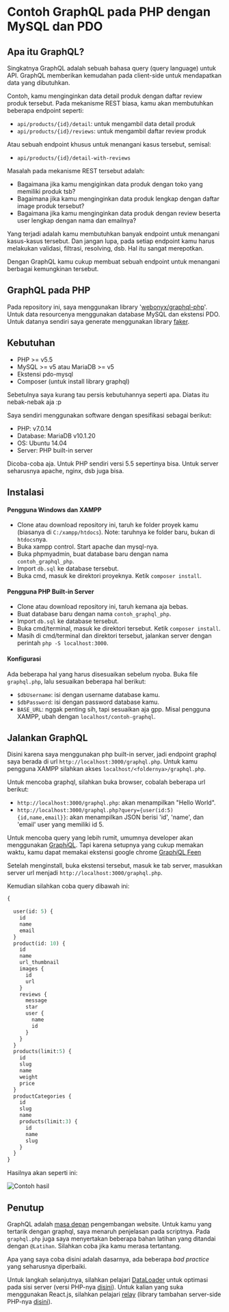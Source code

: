 Contoh GraphQL pada PHP dengan MySQL dan PDO
======================================================================

## Apa itu GraphQL?

Singkatnya GraphQL adalah sebuah bahasa query (query language)
untuk API. GraphQL memberikan kemudahan pada client-side untuk mendapatkan data yang dibutuhkan.

Contoh, kamu menginginkan data detail produk dengan daftar review produk tersebut. Pada mekanisme REST biasa, kamu akan membutuhkan beberapa endpoint seperti:

* `api/products/{id}/detail`: untuk mengambil data detail produk
* `api/products/{id}/reviews`: untuk mengambil daftar review produk

Atau sebuah endpoint khusus untuk menangani kasus tersebut, semisal:

* `api/products/{id}/detail-with-reviews`

Masalah pada mekanisme REST tersebut adalah:

* Bagaimana jika kamu mengiginkan data produk dengan toko yang memiliki produk tsb?
* Bagaimana jika kamu menginginkan data produk lengkap dengan daftar image produk tersebut?
* Bagaimana jika kamu menginginkan data produk dengan review beserta user lengkap dengan nama dan emailnya?

Yang terjadi adalah kamu membutuhkan banyak endpoint untuk menangani kasus-kasus tersebut. Dan jangan lupa, pada setiap endpoint kamu harus melakukan validasi, filtrasi, resolving, dsb. Hal itu sangat merepotkan.

Dengan GraphQL kamu cukup membuat sebuah endpoint untuk menangani berbagai kemungkinan tersebut.

## GraphQL pada PHP

Pada repository ini, saya menggunakan library '[webonyx/graphql-php](https://github.com/webonyx/graphql-php)'. Untuk data resourcenya menggunakan database MySQL dan ekstensi PDO. Untuk datanya sendiri saya generate menggunakan library [faker](https://github.com/fzaninotto/Faker).

## Kebutuhan

* PHP >= v5.5
* MySQL >= v5 atau MariaDB >= v5
* Ekstensi pdo-mysql
* Composer (untuk install library graphql)

Sebetulnya saya kurang tau persis kebutuhannya seperti apa. Diatas itu nebak-nebak aja :p

Saya sendiri menggunakan software dengan spesifikasi sebagai berikut:

* PHP: v7.0.14
* Database: MariaDB v10.1.20
* OS: Ubuntu 14.04
* Server: PHP built-in server

Dicoba-coba aja. Untuk PHP sendiri versi 5.5 sepertinya bisa. Untuk server seharusnya apache, nginx, dsb juga bisa.

## Instalasi

#### Pengguna Windows dan XAMPP

* Clone atau download repository ini, taruh ke folder proyek kamu (biasanya di `C:/xampp/htdocs`). Note: taruhnya ke folder baru, bukan di `htdocs`nya.
* Buka xampp control. Start apache dan mysql-nya.
* Buka phpmyadmin, buat database baru dengan nama `contoh_graphql_php`.
* Import `db.sql` ke database tersebut.
* Buka cmd, masuk ke direktori proyeknya. Ketik `composer install`.

#### Pengguna PHP Built-in Server

* Clone atau download repository ini, taruh kemana aja bebas.
* Buat database baru dengan nama `contoh_graphql_php`.
* Import `db.sql` ke database tersebut.
* Buka cmd/terminal, masuk ke direktori tersebut. Ketik `composer install`.
* Masih di cmd/terminal dan direktori tersebut, jalankan server dengan perintah `php -S localhost:3000`.

#### Konfigurasi

Ada beberapa hal yang harus disesuaikan sebelum nyoba. Buka file `graphql.php`, lalu sesuaikan beberapa hal berikut:

* `$dbUsername`: isi dengan username database kamu.
* `$dbPassword`: isi dengan password database kamu.
* `BASE_URL`: nggak penting sih, tapi sesuaikan aja gpp. Misal pengguna XAMPP, ubah dengan `localhost/contoh-graphql`.

## Jalankan GraphQL

Disini karena saya menggunakan php built-in server, jadi endpoint graphql saya berada di url `http://localhost:3000/graphql.php`. Untuk kamu pengguna XAMPP silahkan akses `localhost/<foldernya>/graphql.php`.

Untuk mencoba graphql, silahkan buka browser, cobalah beberapa url berikut:

* `http://localhost:3000/graphql.php`: akan menampilkan "Hello World".
* `http://localhost:3000/graphql.php?query={user(id:5){id,name,email}}`: akan menampilkan JSON berisi 'id', 'name', dan 'email' user yang memiliki id 5.

Untuk mencoba query yang lebih rumit, umumnya developer akan menggunakan [Graph*i*QL](https://github.com/graphql/graphiql). Tapi karena setupnya yang cukup memakan waktu, kamu dapat memakai ekstensi google chrome [Graph*i*QL Feen](https://chrome.google.com/webstore/detail/graphiql-feen/mcbfdonlkfpbfdpimkjilhdneikhfklp)

Setelah menginstall, buka ekstensi tersebut, masuk ke tab server, masukkan server url menjadi `http://localhost:3000/graphql.php`. 

Kemudian silahkan coba query dibawah ini:

```graphql
{
  
  user(id: 5) {
    id
    name
    email
  }
  product(id: 10) {
    id
    name
    url_thumbnail
    images {
      id
      url
    }
    reviews {
      message
      star
      user {
        name
        id
      }
    }
  }
  products(limit:5) {
    id
    slug
    name
    weight
    price
  }
  productCategories {
    id
    slug
    name
    products(limit:3) {
      id
      name
      slug
    }
  }
}
```


Hasilnya akan seperti ini:

![Contoh hasil](https://github.com/emsifa/contoh-graphql-php-mysql/raw/master/img/ss.png)

## Penutup

GraphQL adalah [masa depan](https://dev-blog.apollodata.com/why-graphql-is-the-future-3bec28193807#.s66nhjrbh) pengembangan website. Untuk kamu yang tertarik dengan graphql, saya menaruh penjelasan pada scriptnya. Pada `graphql.php` juga saya menyertakan beberapa bahan latihan yang ditandai dengan `@Latihan`. Silahkan coba jika kamu merasa tertantang.

Apa yang saya coba disini adalah dasarnya, ada beberapa _bad practice_ yang seharusnya diperbaiki.

Untuk langkah selanjutnya, silahkan pelajari [DataLoader](https://github.com/facebook/dataloader) untuk optimasi pada sisi server (versi PHP-nya [disini](https://github.com/overblog/dataloader-php)). Untuk kalian yang suka menggunakan React.js, silahkan pelajari [relay](https://facebook.github.io/relay/) (library tambahan server-side PHP-nya [disini](https://github.com/ivome/graphql-relay-php)).
